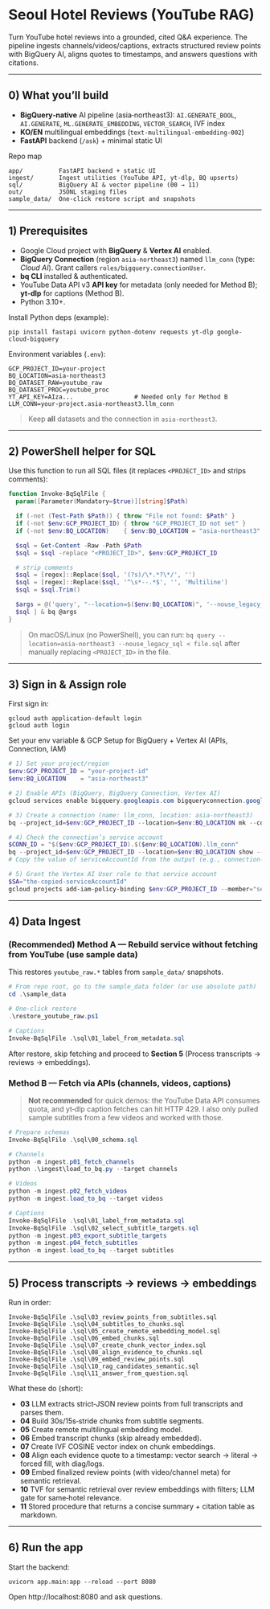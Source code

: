 # Seoul Hotel Reviews (YouTube RAG)
Turn YouTube hotel reviews into a grounded, cited Q&A experience. The pipeline ingests channels/videos/captions, extracts structured review points with BigQuery AI, aligns quotes to timestamps, and answers questions with citations.

---

## 0) What you’ll build
- **BigQuery‑native** AI pipeline (asia‑northeast3): `AI.GENERATE_BOOL`, `AI.GENERATE`, `ML.GENERATE_EMBEDDING`, `VECTOR_SEARCH`, IVF index
- **KO/EN** multilingual embeddings (`text-multilingual-embedding-002`)
- **FastAPI** backend (`/ask`) + minimal static UI

Repo map
```
app/          FastAPI backend + static UI
ingest/       Ingest utilities (YouTube API, yt‑dlp, BQ upserts)
sql/          BigQuery AI & vector pipeline (00 → 11)
out/          JSONL staging files
sample_data/  One‑click restore script and snapshots
```

---

## 1) Prerequisites
- Google Cloud project with **BigQuery** & **Vertex AI** enabled.
- **BigQuery Connection** (region `asia-northeast3`) named `llm_conn` (type: *Cloud AI*). Grant callers `roles/bigquery.connectionUser`.
- **bq CLI** installed & authenticated.
- YouTube Data API v3 **API key** for metadata (only needed for Method B); **yt‑dlp** for captions (Method B).
- Python 3.10+.

Install Python deps (example):
```
pip install fastapi uvicorn python-dotenv requests yt-dlp google-cloud-bigquery
```

Environment variables (`.env`):
```
GCP_PROJECT_ID=your-project
BQ_LOCATION=asia-northeast3
BQ_DATASET_RAW=youtube_raw
BQ_DATASET_PROC=youtube_proc
YT_API_KEY=AIza...                 # Needed only for Method B
LLM_CONN=your-project.asia-northeast3.llm_conn
```

> Keep **all** datasets and the connection in `asia-northeast3`.

---

## 2) PowerShell helper for SQL
Use this function to run all SQL files (it replaces `<PROJECT_ID>` and strips comments):

```powershell
function Invoke-BqSqlFile {
  param([Parameter(Mandatory=$true)][string]$Path)

  if (-not (Test-Path $Path)) { throw "File not found: $Path" }
  if (-not $env:GCP_PROJECT_ID) { throw "GCP_PROJECT_ID not set" }
  if (-not $env:BQ_LOCATION)    { $env:BQ_LOCATION = "asia-northeast3" }

  $sql = Get-Content -Raw -Path $Path
  $sql = $sql -replace "<PROJECT_ID>", $env:GCP_PROJECT_ID

  # strip comments
  $sql = [regex]::Replace($sql, '(?s)/\*.*?\*/', '')
  $sql = [regex]::Replace($sql, '^\s*--.*$', '', 'Multiline')
  $sql = $sql.Trim()

  $args = @('query', "--location=$($env:BQ_LOCATION)", '--nouse_legacy_sql', '--format=none', '--quiet')
  $sql | & bq @args
}
```

> On macOS/Linux (no PowerShell), you can run: `bq query --location=asia-northeast3 --nouse_legacy_sql < file.sql` after manually replacing `<PROJECT_ID>` in the file.

---

## 3) Sign in & Assign role

First sign in:
```
gcloud auth application-default login
gcloud auth login
```

Set your env variable & GCP Setup for BigQuery + Vertex AI (APIs, Connection, IAM)
```powershell
# 1) Set your project/region
$env:GCP_PROJECT_ID = "your-project-id"
$env:BQ_LOCATION    = "asia-northeast3"

# 2) Enable APIs (BigQuery, BigQuery Connection, Vertex AI)
gcloud services enable bigquery.googleapis.com bigqueryconnection.googleapis.com aiplatform.googleapis.com --project $env:GCP_PROJECT_ID

# 3) Create a connection (name: llm_conn, location: asia-northeast3)
bq --project_id=$env:GCP_PROJECT_ID --location=$env:BQ_LOCATION mk --connection --connection_type=CLOUD_RESOURCE llm_conn

# 4) Check the connection’s service account
$CONN_ID = "$($env:GCP_PROJECT_ID).$($env:BQ_LOCATION).llm_conn"
bq --project_id=$env:GCP_PROJECT_ID --location=$env:BQ_LOCATION show --connection $CONN_ID
# Copy the value of serviceAccountId from the output (e.g., connection-1234-abc@gcp-sa-bigquery-condel.iam.gserviceaccount.com)

# 5) Grant the Vertex AI User role to that service account
$SA="the-copied-serviceAccountId"
gcloud projects add-iam-policy-binding $env:GCP_PROJECT_ID --member="serviceAccount:$SA" --role="roles/aiplatform.user"
```

---
## 4) Data Ingest
### (Recommended) Method A — Rebuild service **without** fetching from YouTube (use sample data)
This restores `youtube_raw.*` tables from `sample_data/` snapshots.

```powershell
# From repo root, go to the sample_data folder (or use absolute path)
cd .\sample_data

# One‑click restore
.\restore_youtube_raw.ps1

# Captions
Invoke-BqSqlFile .\sql\01_label_from_metadata.sql
```
After restore, skip fetching and proceed to **Section 5** (Process transcripts → reviews → embeddings).

### Method B — Fetch via APIs (channels, videos, captions)
> **Not recommended** for quick demos: the YouTube Data API consumes quota, and yt‑dlp caption fetches can hit HTTP 429. I also only pulled sample subtitles from a few videos and worked with those.

```powershell
# Prepare schemas
Invoke-BqSqlFile .\sql\00_schema.sql

# Channels
python -m ingest.p01_fetch_channels
python .\ingest\load_to_bq.py --target channels

# Videos
python -m ingest.p02_fetch_videos
python -m ingest.load_to_bq --target videos

# Captions
Invoke-BqSqlFile .\sql\01_label_from_metadata.sql
Invoke-BqSqlFile .\sql\02_select_subtitle_targets.sql
python -m ingest.p03_export_subtitle_targets
python -m ingest.p04_fetch_subtitles
python -m ingest.load_to_bq --target subtitles
```

---

## 5) Process transcripts → reviews → embeddings
Run in order:
```
Invoke-BqSqlFile .\sql\03_review_points_from_subtitles.sql
Invoke-BqSqlFile .\sql\04_subtitles_to_chunks.sql
Invoke-BqSqlFile .\sql\05_create_remote_embedding_model.sql
Invoke-BqSqlFile .\sql\06_embed_chunks.sql
Invoke-BqSqlFile .\sql\07_create_chunk_vector_index.sql
Invoke-BqSqlFile .\sql\08_align_evidence_to_chunks.sql
Invoke-BqSqlFile .\sql\09_embed_review_points.sql
Invoke-BqSqlFile .\sql\10_rag_candidates_semantic.sql
Invoke-BqSqlFile .\sql\11_answer_from_question.sql
```
What these do (short):
- **03** LLM extracts strict‑JSON review points from full transcripts and parses them.
- **04** Build 30s/15s‑stride chunks from subtitle segments.
- **05** Create remote multilingual embedding model.
- **06** Embed transcript chunks (skip already embedded).
- **07** Create IVF COSINE vector index on chunk embeddings.
- **08** Align each evidence quote to a timestamp: vector search → literal → forced fill, with diag/logs.
- **09** Embed finalized review points (with video/channel meta) for semantic retrieval.
- **10** TVF for semantic retrieval over review embeddings with filters; LLM gate for same‑hotel relevance.
- **11** Stored procedure that returns a concise summary + citation table as markdown.

---

## 6) Run the app
Start the backend:
```
uvicorn app.main:app --reload --port 8080
```
Open http://localhost:8080 and ask questions.

